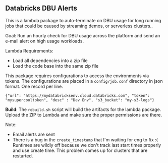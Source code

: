 ## Databricks DBU Alerts 

This is a lambda package to auto-terminate on DBU usage for long running jobs that could be caused by streaming demos, or serverless clusters..   

Goal: Run an hourly check for DBU usage across the platform and send an e-mail alert on high usage workloads.   

Lambda Requirements:
* Load all dependencies into a zip file
* Load the code base into the same zip file

This package requires configurations to access the environments via tokens. 
The configurations are placed in a `config/job.conf` directory in json format. One record per line. 
```
{"url": "https://mydatabricksenv.cloud.databricks.com", "token": "mysupercooltoken", "desc" : "Dev Env", "s3_bucket": "my-s3-logs"}
```

**Build**:
The `rebuild.sh` script will build the artifacts for the lambda package. Upload the ZIP to Lambda and make sure the proper permissions are there. 

Note:
* Email alerts are sent
* There is a bug in the `create_timestamp` that I'm waiting for eng to fix :( Runtimes are wildly off because we don't track last start times properly and use create time. This problem comes up for clusters that are restarted. 
